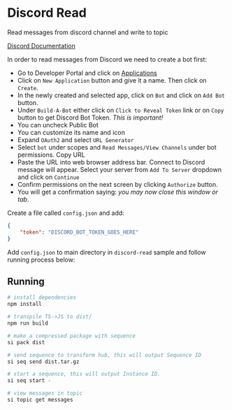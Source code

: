 # Discord Read

Read messages from discord channel and write to topic

[Discord Documentation](https://discord.js.org/#/docs/discord.js/stable/general/welcome)

In order to read messages from Discord we need to create a bot first:

* Go to Developer Portal and click on [Applications](https://discord.com/developers/applications)
* Click on `New Application` button and give it a name. Then click on `Create`.
* In the newly created and selected app, click on `Bot` and click on `Add Bot` button.
* Under `Build-A-Bot` either click on `Click to Reveal Token` link or on `Copy` button to get Discord Bot Token. *This is important!*
* You can uncheck Public Bot
* You can customize its name and icon
* Expand `OAuth2` and select `URL Generator`
* Select `bot` under scopes and `Read Messages/View Channels` under bot permissions. Copy URL
* Paste the URL into web browser address bar. Connect to Discord message will appear. Select your server from `Add To Server` dropdown and click on `Continue`
* Confirm permissions on the next screen by clicking `Authorize` button.
* You will get a confirmation saying: *you may now close this window or tab*.

Create a file called `config.json` and add:

```json
{
    "token": "DISCORD_BOT_TOKEN_GOES_HERE"
} 
```

Add `config.json` to main directory in `discord-read` sample and follow running process below:

## Running

```bash
# install dependencies
npm install

# transpile TS->JS to dist/
npm run build

# make a compressed package with sequence
si pack dist

# send sequence to transform hub, this will output Sequence ID
si seq send dist.tar.gz

# start a sequence, this will output Instance ID.
si seq start -

# view messages in topic
si topic get messages
```
